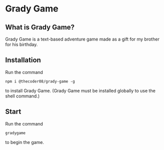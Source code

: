 # Grady Game
## What is Grady Game?
Grady Game is a text-based adventure game made as a gift for my brother for his birthday.
## Installation
Run the command
```shell
npm i @thecoder08/grady-game -g
```
to install Grady Game.
(Grady Game must be installed globally to use the shell command.)
## Start
Run the command
```shell
gradygame
```
to begin the game.
